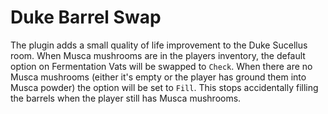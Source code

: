# Duke Barrel Swap

The plugin adds a small quality of life improvement to the Duke Sucellus room. When Musca mushrooms are in the players inventory, the default option on Fermentation Vats will be swapped to `Check`. When there are no Musca mushrooms (either it's empty or the player has ground them into Musca powder) the option will be set to `Fill`. This stops accidentally filling the barrels when the player still has Musca mushrooms.
